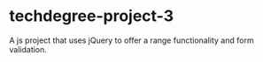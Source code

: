# techdegree-project-3

A js project that uses jQuery to offer a range functionality and form validation.
